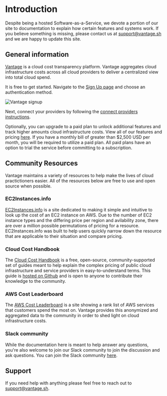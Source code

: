 # Introduction

Despite being a hosted Software-as-a-Service, we devote a portion of our site to documentation to explain how certain features and systems work. If you believe something is missing, please contact us at support@vantage.sh and we are happy to update this site. 

## General information

[Vantage](https://www.vantage.sh/) is a cloud cost transparency platform. Vantage aggregates cloud infrastructure costs across all cloud providers to deliver a centralized view into total cloud spend. 

It is free to get started. Navigate to the [Sign Up page](https://console.vantage.sh/signup) and choose an authentication method.

![Vantage signup](/img/signup.png)

Next, connect your providers by following the [connect providers instructions](/getting_started/). 

Optionally, you can upgrade to a paid plan to unlock additional features and track higher amounts cloud infrastructure costs. View all of our features and pricing [here](https://www.vantage.sh/pricing). If you have a monthly bill of greater than $2,500 USD per month, you will be required to utilize a paid plan. All paid plans have an option to trial the service before committing to a subscription.

## Community Resources

Vantage maintains a variety of resources to help make the lives of cloud practictioners easier. All of the resources below are free to use and open source when possible.

### EC2Instances.info
[EC2Instances.info](https://instances.vantage.sh/) is a site dedicated to making it simple and intuitive to look up the cost of an EC2 instance on AWS. Due to the number of EC2 instance types and the differing price per region and avilability zone, there are over a million possible permutations of pricing for a resource. EC2Instances.info was built to help users quickly narrow down the resource that are applicable to their situation and compare pricing.

### Cloud Cost Handbook
The [Cloud Cost Handbook](https://handbook.vantage.sh/) is a free, open-source, community-supported set of guides meant to help explain the complex pricing of public cloud infrastructure and service providers in easy-to-understand terms. This guide is [hosted on Github](https://github.com/vantage-sh/handbook) and is open to anyone to contribute their knowledge to the community.

### AWS Cost Leaderboard
The [AWS Cost Leaderboard](https://leaderboard.vantage.sh/) is a site showing a rank list of AWS services that customers spend the most on. Vantage provides this anonymized and aggregated data to the community in order to shed light on cloud infrastructure costs.

### Slack community

While the documentation here is meant to help answer any questions, you're also welcome to join our Slack community to join the discussion and ask questions. You can join the Slack community [here](https://join.slack.com/t/vantagecommunity/shared_invite/zt-oey52myv-gq4AWRKkX25kjp1UGziPTw).

## Support

If you need help with anything please feel free to reach out to support@vantage.sh.